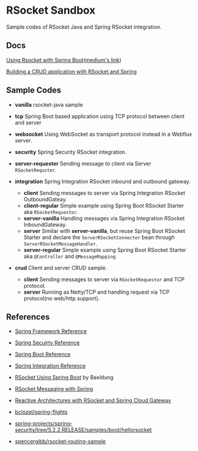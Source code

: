 # RSocket Sandbox

Sample codes of RSocket Java  and Spring RSocket integration.

## Docs

[Using Rsocket with Spring Boot](./docs/GUIDE.md)([medium's link](https://medium.com/@hantsy/using-rsocket-with-spring-boot-cfc67924d06a))

[Building a CRUD application with RSocket and Spring](./docs/crud.md)

## Sample Codes

* **vanilla**  rsocket-java sample

* **tcp** Spring Boot based application using TCP protocol between client and server 

* **websocket** Using WebSocket as transport protocol instead in a Webflux server.

* **security**  Spring Security RSocket integration.

* **server-requester**  Sending message to client via Server `RSocketRequster`.

* **integration**  Spring Integration RSocket inbound and outbound gateway.

  * **client** Sending messages to server via Spring Integration RSocket OutboundGateay.
  * **client-regular** Simple example using Spring Boot RSocket Starter aka  `RSocketRequestor`.
  * **server-vanilla** Handling messages via Spring Integration RSocket InboundGateway.
  * **server**  Similar with **server-vanilla**, but reuse Spring Boot RSocket Starter  and declare the `ServerRSocketConnecter`  bean through `ServerRSocketMessageHandler`.
  * **server-regular** Simple example using Spring Boot RSocket Starter aka `@Controller` and `@MessageMapping`.
* **crud** Client and server CRUD sample.
  * **client** Sending messages to server via  `RSocketRequestor` and TCP protocol.
  * **server** Running as Netty/TCP and handling request via TCP protocol(no web/http support).

## References

* [Spring Framework Reference](https://docs.spring.io/spring-framework/docs/current/spring-framework-reference/web-reactive.html#rsocket)
* [Spring Secuirty Reference](https://docs.spring.io/spring-security/site/docs/current/reference/html/rsocket.html)
* [Spring Boot Reference](https://docs.spring.io/spring-boot/docs/2.2.4.RELEASE/reference/htmlsingle/#boot-features-rsocket)
* [Spring Integration Reference](https://docs.spring.io/spring-integration/reference/html/rsocket.html)
* [RSocket Using Spring Boot](https://www.baeldung.com/spring-boot-rsocket) by Baeldung
* [RSocket Messaging with Spring](https://www.youtube.com/watch?v=iSSrZoGtoSE)
* [Reactive Architectures with RSocket and Spring Cloud Gateway](https://www.youtube.com/watch?v=PfbycN_eqhg)

* [bclozel/spring-flights](https://github.com/bclozel/spring-flights)
* [spring-projects/spring-security/tree/5.2.2.RELEASE/samples/boot/hellorsocket](https://github.com/spring-projects/spring-security/tree/5.2.2.RELEASE/samples/boot/hellorsocket)
* [spencergibb/rsocket-routing-sample](https://github.com/spencergibb/rsocket-routing-sample)







